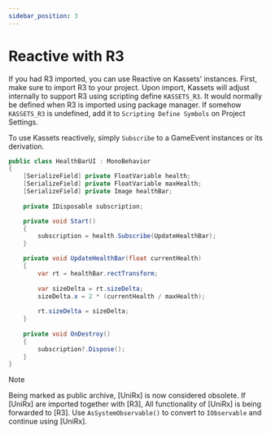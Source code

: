 ```yaml
---
sidebar_position: 3
---
```


# Reactive with R3

If you had R3 imported, you can use Reactive on Kassets' instances. First, make sure to import R3 to your project. Upon import, Kassets will adjust internally to support R3 using scripting define `KASSETS_R3`. It would normally be defined when R3 is imported using package manager. If somehow `KASSETS_R3` is undefined, add it to `Scripting Define Symbols` on Project Settings.

To use Kassets reactively, simply `Subscribe` to a GameEvent instances or its derivation.

```csharp
public class HealthBarUI : MonoBehavior
{
    [SerializeField] private FloatVariable health;
    [SerializeField] private FloatVariable maxHealth;
    [SerializeField] private Image healthBar;
    
    private IDisposable subscription;

    private void Start()
    {
        subscription = health.Subscribe(UpdateHealthBar);
    }

    private void UpdateHealthBar(float currentHealth)
    {
        var rt = healthBar.rectTransform;
        
        var sizeDelta = rt.sizeDelta;
        sizeDelta.x = 2 * (currentHealth / maxHealth);
        
        rt.sizeDelta = sizeDelta;
    }    
    
    private void OnDestroy()
    {
        subscription?.Dispose();
    }
}
```

> [!NOTE]
> Being marked as public archive, [UniRx] is now considered obsolete.
> If [UniRx] are imported together with [R3], All functionality of [UniRx] is being forwarded to [R3].
> Use `AsSystemObservable()` to convert to `IObservable` and continue using [UniRx].
